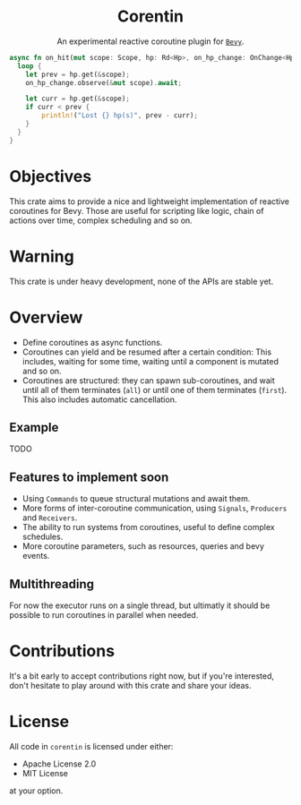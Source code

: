 <div align="center">

# Corentin


An experimental reactive coroutine plugin for [`Bevy`](https://github.com/bevyengine/bevy).
</div>

```rust
async fn on_hit(mut scope: Scope, hp: Rd<Hp>, on_hp_change: OnChange<Hp>) {
  loop {
    let prev = hp.get(&scope);
    on_hp_change.observe(&mut scope).await;

    let curr = hp.get(&scope);
    if curr < prev {
        println!("Lost {} hp(s)", prev - curr);
    }
  }
}
```

# Objectives
This crate aims to provide a nice and lightweight implementation of reactive
coroutines for Bevy. Those are useful for scripting like logic, chain of
actions over time, complex scheduling and so on.

# Warning
This crate is under heavy development, none of the APIs are stable yet.

# Overview
* Define coroutines as async functions.
* Coroutines can yield and be resumed after a certain condition:
  This includes, waiting for some time, waiting until a component is mutated and so on.
* Coroutines are structured: they can spawn sub-coroutines, and wait until all of them
  terminates (`all`) or until one of them terminates (`first`). This also includes
  automatic cancellation.

## Example
TODO

## Features to implement soon
 * Using `Commands` to queue structural mutations and await them.
 * More forms of inter-coroutine communication, using `Signals`, `Producers` and `Receivers`.
 * The ability to run systems from coroutines, useful to define complex schedules.
 * More coroutine parameters, such as resources, queries and bevy events.

## Multithreading
For now the executor runs on a single thread, but ultimatly it should be
possible to run coroutines in parallel when needed.

# Contributions
It's a bit early to accept contributions right now, but if you're interested, don't hesitate to play around with this crate and share your ideas.

# License
All code in `corentin` is licensed under either:

- Apache License 2.0
- MIT License

at your option.
